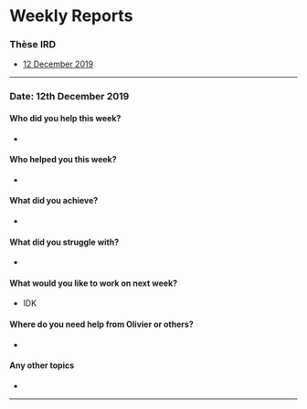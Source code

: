 # Weekly Reports

### Thèse IRD
* [12 December 2019](#date-12th-december-2019)


-------------------------------------------------------------------
### Date: 12th December 2019


#### Who did you help this week?

* 

#### Who helped you this week?

* 

#### What did you achieve?

* 

#### What did you struggle with?

* 

#### What would you like to work on next week?

* IDK

#### Where do you need help from Olivier or others?

* 

#### Any other topics

* 



-------------------------------------------------------------------
